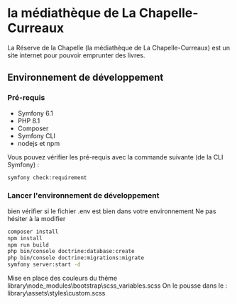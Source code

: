 # la médiathèque de La Chapelle-Curreaux

La Réserve de la Chapelle (la médiathèque de La Chapelle-Curreaux) est un site internet pour pouvoir emprunter des livres.

## Environnement de développement

### Pré-requis

* Symfony 6.1
* PHP 8.1
* Composer
* Symfony CLI
* nodejs et npm

Vous pouvez vérifier les pré-requis avec la commande suivante (de la CLI Symfony) :

```bash
symfony check:requirement
```
### Lancer l'environnement de développement

bien vérifier si le fichier .env est bien dans votre environnement
Ne pas hésiter à la modifier

```bash
composer install
npm install
npm run build
php bin/console doctrine:database:create
php bin/console doctrine:migrations:migrate
symfony server:start -d
```

Mise en place des couleurs du théme
library\node_modules\bootstrap\scss\_variables.scss
On le pousse dans le :
library\assets\styles\custom.scss